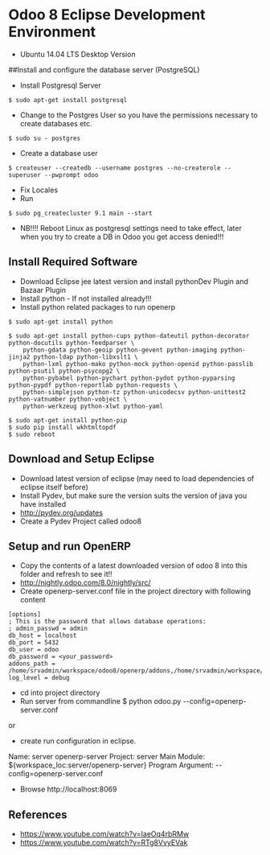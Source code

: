 # Odoo 8 Eclipse Development Environment
* Ubuntu 14.04 LTS Desktop Version

##Install and configure the database server (PostgreSQL)
* Install Postgresql Server
```
$ sudo apt-get install postgresql
```
* Change to the Postgres User so you have the permissions necessary to create databases etc.
```
$ sudo su - postgres
```
* Create a database user
```
$ createuser --createdb --username postgres --no-createrole --superuser --pwprompt odoo
```
* Fix Locales
* Run
```
$ sudo pg_createcluster 9.1 main --start
```
* NB!!!! Reboot Linux as postgresql settings need to take effect, later when you try to create a DB in Odoo you get access denied!!!

## Install Required Software
* Download Eclipse jee latest version and install pythonDev Plugin and Bazaar Plugin
* Install python - If not installed already!!!
* Install python related packages to run openerp
```
$ sudo apt-get install python

$ sudo apt-get install python-cups python-dateutil python-decorator python-docutils python-feedparser \
    python-gdata python-geoip python-gevent python-imaging python-jinja2 python-ldap python-libxslt1 \
    python-lxml python-mako python-mock python-openid python-passlib python-psutil python-psycopg2 \
    python-pybabel python-pychart python-pydot python-pyparsing python-pypdf python-reportlab python-requests \
    python-simplejson python-tz python-unicodecsv python-unittest2 python-vatnumber python-vobject \
    python-werkzeug python-xlwt python-yaml 

$ sudo apt-get install python-pip
$ sudo pip install wkhtmltopdf
$ sudo reboot
```



## Download and Setup Eclipse
* Download latest version of eclipse (may need to load dependencies of eclipse itself before)
* Install Pydev, but make sure the version suits the version of java you have installed
 * http://pydev.org/updates
* Create a Pydev Project called odoo8

## Setup and run OpenERP
* Copy the contents of a latest downloaded version of odoo 8 into this folder and refresh to see it!!
 * http://nightly.odoo.com/8.0/nightly/src/
* Create openerp-server.conf file in the project directory with following content 
```
[options]
; This is the password that allows database operations:
; admin_passwd = admin
db_host = localhost
db_port = 5432
db_user = odoo
db_password = <your_password>
addons_path = /home/srvadmin/workspace/odoo8/openerp/addons,/home/srvadmin/workspace/odoo8/custom_modules
log_level = debug
```
* cd into project directory
* Run server from commandline $ python odoo.py --config=openerp-server.conf

or 

* create run configuration in eclipse.

Name: server openerp-server
Project: server
Main Module: ${workspace_loc:server/openerp-server}
Program Argument: --config=openerp-server.conf
* Browse http://localhost:8069


## References
* https://www.youtube.com/watch?v=IaeOq4rbRMw
* https://www.youtube.com/watch?v=RTg8VvyEVak
